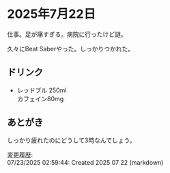 # 2025年7月22日

仕事。足が痛すぎる。病院に行ったけど謎。

久々にBeat Saberやった。しっかりつかれた。

## ドリンク

- レッドブル 250ml  
カフェイン80mg

## あとがき

しっかり疲れたのにどうして3時なんでしょう。

変更履歴:  
07/23/2025 02:59:44: Created 2025 07 22 (markdown)  
